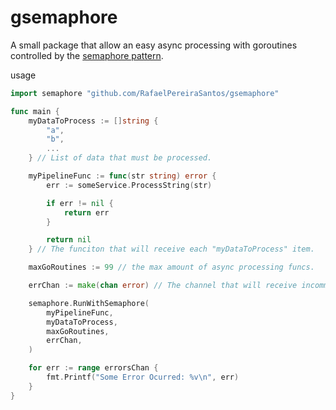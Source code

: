 # gsemaphore

A small package that allow an easy async processing with goroutines controlled by the [semaphore pattern](https://en.wikipedia.org/wiki/Semaphore_(programming)).

usage

```go
import semaphore "github.com/RafaelPereiraSantos/gsemaphore"

func main {
    myDataToProcess := []string {
        "a",
        "b",
        ...
    } // List of data that must be processed.

    myPipelineFunc := func(str string) error {
        err := someService.ProcessString(str)

        if err != nil {
            return err
        }

        return nil
    } // The funciton that will receive each "myDataToProcess" item.

    maxGoRoutines := 99 // the max amount of async processing funcs.

    errChan := make(chan error) // The channel that will receive incomming errors from "myPipelineFunc".

    semaphore.RunWithSemaphore(
		myPipelineFunc,
		myDataToProcess,
		maxGoRoutines,
		errChan,
	)

    for err := range errorsChan {
		fmt.Printf("Some Error Ocurred: %v\n", err)
	}
}
```
